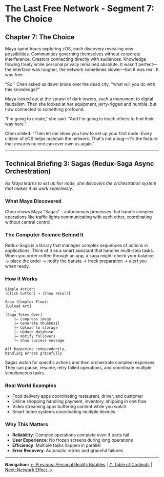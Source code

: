 # The Last Free Network - Segment 7: The Choice

## Chapter 7: The Choice

Maya spent hours exploring zOS, each discovery revealing new possibilities. Communities governing themselves without corporate interference. Creators connecting directly with audiences. Knowledge flowing freely while personal privacy remained absolute. It wasn't perfect—the interface was rougher, the network sometimes slower—but it was real. It was free.

"So," Chen asked as dawn broke over the dead city, "what will you do with this knowledge?"

Maya looked out at the sprawl of dark towers, each a monument to digital feudalism. Then she looked at her equipment, jerry-rigged and humble, but now connected to something profound.

"I'm going to create," she said. "And I'm going to teach others to find their way here."

Chen smiled. "Then let me show you how to set up your first node. Every citizen of zOS helps maintain the network. That's not a bug—it's the feature that ensures no one can ever own us again."

---

## Technical Briefing 3: Sagas (Redux-Saga Async Orchestration)

*As Maya learns to set up her node, she discovers the orchestration system that makes it all work seamlessly.*

### What Maya Discovered
Chen shows Maya "Sagas" - autonomous processes that handle complex operations like traffic lights communicating with each other, coordinating without central control.

### The Computer Science Behind It
Redux-Saga is a library that manages complex sequences of actions in applications. Think of it as a smart assistant that handles multi-step tasks. When you order coffee through an app, a saga might: check your balance → place the order → notify the barista → track preparation → alert you when ready.

### How It Works
```
Simple Action:
[Click button] → [Show result]

Saga (Complex Flow):
[Upload Art]
    ↓
[Saga Takes Over]
    ├→ Compress image
    ├→ Generate thumbnail  
    ├→ Upload to storage
    ├→ Update database
    ├→ Notify followers
    └→ Show success message

All happening independently,
handling errors gracefully
```

Sagas watch for specific actions and then orchestrate complex responses. They can pause, resume, retry failed operations, and coordinate multiple simultaneous tasks.

### Real World Examples
- Food delivery apps coordinating restaurant, driver, and customer
- Online shopping handling payment, inventory, shipping in one flow
- Video streaming apps buffering content while you watch
- Smart home systems coordinating multiple devices

### Why This Matters
- **Reliability**: Complex operations complete even if parts fail
- **User Experience**: No frozen screens during long operations
- **Efficiency**: Multiple tasks happen in parallel
- **Error Recovery**: Automatic retries and graceful failures

---

**Navigation:**
[← Previous: Personal Reality Bubbles](./06-personal-reality-bubbles.md) | [↑ Table of Contents](./README.md) | [Next: Network Effect →](./08-network-effect.md)